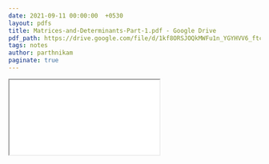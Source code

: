 ```yaml
---
date: 2021-09-11 00:00:00  +0530
layout: pdfs
title: Matrices-and-Determinants-Part-1.pdf - Google Drive
pdf_path: https://drive.google.com/file/d/1kf8ORSJOQkMWFu1n_YGYHVV6_ftcPMli/preview?usp=sharing
tags: notes
author: parthnikam
paginate: true
---
```


<iframe class="embed-pdf" src="{{ page.pdf_path }}#toolbar=0" seamless="seamless" scrolling="no" style="overflow:hidden"></iframe>

